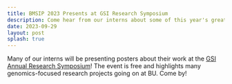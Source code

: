 ```yaml
---
title: BMSIP 2023 Presents at GSI Research Symposium
description: Come hear from our interns about some of this year's great projects!
date: 2023-09-29
layout: post
splash: true
---
```


Many of our interns will be presenting posters about their work at the [GSI Annual Research Symposium](https://www.bumc.bu.edu/gsi/calendar/?eid=283489)! The event is free and highlights many genomics-focused research projects going on at BU. Come by!
